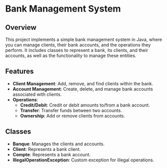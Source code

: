 # Bank Management System

## Overview

This project implements a simple bank management system in Java, where you can manage clients, their bank accounts, and the operations they perform. It includes classes to represent a bank, its clients, and their accounts, as well as the functionality to manage these entities.

## Features

- **Client Management**: Add, remove, and find clients within the bank.
- **Account Management**: Create, delete, and manage bank accounts associated with clients.
- **Operations**:
  - **Credit/Debit**: Credit or debit amounts to/from a bank account.
  - **Transfer**: Transfer funds between two accounts.
  - **Ownership**: Add or remove clients from accounts.

## Classes

- **Banque**: Manages the clients and accounts.
- **Client**: Represents a bank client.
- **Compte**: Represents a bank account.
- **IllegalOperationException**: Custom exception for illegal operations.

